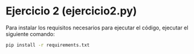 # Ejercicio 2 (ejercicio2.py)

Para instalar los requisitos necesarios para ejecutar el código, ejecutar el siguiente comando:

```bash
pip install -r requirements.txt
```
